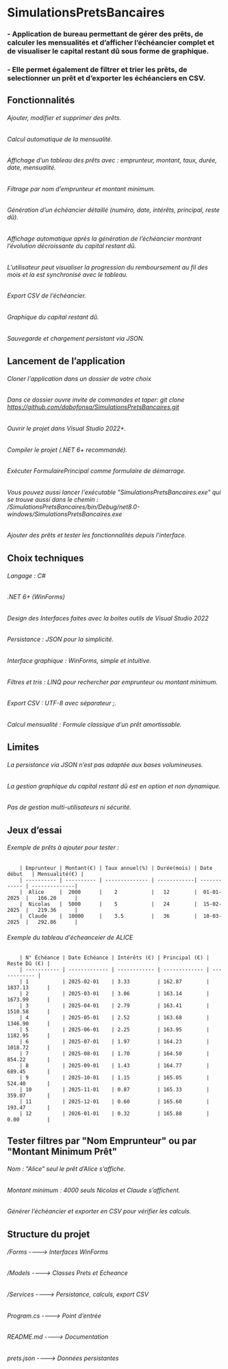 # SimulationsPretsBancaires
### - Application de bureau permettant de gérer des prêts, de calculer les mensualités et d’afficher l’échéancier complet et de visualiser le capital restant dû sous forme de graphique.
### - Elle permet également de filtrer et trier les prêts, de selectionner un prêt et d’exporter les échéanciers en CSV.

## Fonctionnalités
###### Ajouter, modifier et supprimer des prêts.
###### Calcul automatique de la mensualité.
###### Affichage d’un tableau des prêts avec : emprunteur, montant, taux, durée, date, mensualité.
###### Filtrage par nom d’emprunteur et montant minimum.
###### Génération d’un échéancier détaillé (numéro, date, intérêts, principal, reste dû).
###### Affichage automatique après la génération de l’échéancier montrant l’évolution décroissante du capital restant dû.
###### L’utilisateur peut visualiser la progression du remboursement au fil des mois et la est synchronisé avec le tableau.
###### Export CSV de l’échéancier.
###### Graphique du capital restant dû.
###### Sauvegarde et chargement persistant via JSON.

## Lancement de l’application
###### Cloner l'application dans un dossier de votre choix
###### Dans ce dossier ouvre invite de commandes et taper: git clone https://github.com/dabofonsa/SimulationsPretsBancaires.git
###### Ouvrir le projet dans Visual Studio 2022+.
###### Compiler le projet (.NET 6+ recommandé).
###### Exécuter FormulairePrincipal comme formulaire de démarrage.
###### Vous pouvez aussi lancer l'exécutable "SimulationsPretsBancaires.exe" qui se trouve aussi dans le chemin :  /SimulationsPretsBancaires/bin/Debug/net8.0-windows/SimulationsPretsBancaires.exe
###### Ajouter des prêts et tester les fonctionnalités depuis l’interface.

## Choix techniques
###### Langage : C#
###### .NET 6+ (WinForms)
###### Design des Interfaces faites avec la boites outils de Visual Studio 2022
###### Persistance : JSON pour la simplicité.
###### Interface graphique : WinForms, simple et intuitive.
###### Filtres et tris : LINQ pour rechercher par emprunteur ou montant minimum.
###### Export CSV : UTF-8 avec séparateur ;.
###### Calcul mensualité : Formule classique d’un prêt amortissable.

## Limites
###### La persistance via JSON n’est pas adaptée aux bases volumineuses.
###### La gestion graphique du capital restant dû est en option et non dynamique.
###### Pas de gestion multi-utilisateurs ni sécurité.

## Jeux d’essai
###### Exemple de prêts à ajouter pour tester :     
        | Emprunteur | Montant(€) | Taux annuel(%) | Durée(mois) | Date début   | Mensualité(€) |
        | ---------- | ---------- | -------------- | ------------| ------------ | --------------|
        |  Alice     |  2000      |    2           |   12        |  01-01-2025  |   166.20      |
        |  Nicolas   |  5000      |    5           |   24        |  15-02-2025  |   219.36      |
        |  Claude    |  10000     |    3.5         |   36        |  10-03-2025  |   292.86      |
    
###### Exemple du tableau d'écheanceier de ALICE
        | N° Échéance | Date Échéance | Intérêts (€) | Principal (€) | Reste Dû (€) |           
        | ----------- | ------------- | ------------ | ------------- | ------------ |   
        | 1           | 2025-02-01    | 3.33         | 162.87        | 1837.13      |
        | 2           | 2025-03-01    | 3.06         | 163.14        | 1673.99      |
        | 3           | 2025-04-01    | 2.79         | 163.41        | 1510.58      |
        | 4           | 2025-05-01    | 2.52         | 163.68        | 1346.90      |
        | 5           | 2025-06-01    | 2.25         | 163.95        | 1182.95      |
        | 6           | 2025-07-01    | 1.97         | 164.23        | 1018.72      |
        | 7           | 2025-08-01    | 1.70         | 164.50        | 854.22       |
        | 8           | 2025-09-01    | 1.43         | 164.77        | 689.45       |
        | 9           | 2025-10-01    | 1.15         | 165.05        | 524.40       |
        | 10          | 2025-11-01    | 0.87         | 165.33        | 359.07       |
        | 11          | 2025-12-01    | 0.60         | 165.60        | 193.47       |
        | 12          | 2026-01-01    | 0.32         | 165.88        | 0.00         |

## Tester filtres par "Nom Emprunteur" ou par "Montant Minimum Prêt"
###### Nom : "Alice"  seul le prêt d’Alice s’affiche.
###### Montant minimum : 4000  seuls Nicolas et Claude s’affichent.
###### Générer l’échéancier et exporter en CSV pour vérifier les calculs.

## Structure du projet
###### /Forms         ----> Interfaces WinForms
###### /Models        ----> Classes Prets et Echeance
###### /Services      ----> Persistance, calculs, export CSV
###### Program.cs     ----> Point d’entrée
###### README.md      ----> Documentation
###### prets.json     ----> Données persistantes

